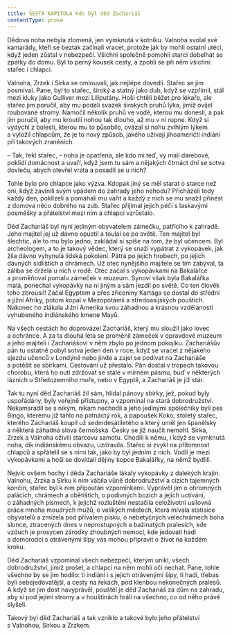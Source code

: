 ```yaml
---
title: ŠESTÁ KAPITOLA Kdo byl děd Zachariáš
contentType: prose
---
```


Dědova noha nebyla zlomená, jen vymknutá v kotníku. Valnoha svolal své kamarády, kteří se beztak začínali vracet, protože jak by mohli ostatní utéci, když jeden zůstal v nebezpečí. Všichni společně pomohli starci dobelhat se zpátky do domu. Byl to perný kousek cesty, a zpotili se při něm všichni: stařec i chlapci.

Valnoha, Zrzek i Sirka se omlouvali, jak nejlépe dovedli. Stařec se jim posmíval. Pane, byl to stařec, široký a statný jako dub, když se vzpřímil, stál mezi kluky jako Gulliver mezi Liliputány. Hoši chtěli běžet pro lékaře, ale stařec jim poručil, aby mu podali svazek širokých pruhů lýka, jimiž ovíjel roubované stromy. Namočil několik pruhů ve vodě, kterou mu donesli, a pak jim poručil, aby mu kroutili nohou tak dlouho, až mu v ní rupne. Když si vydychl z bolesti, kterou mu to působilo, ovázal si nohu zvlhlým lýkem a vyložil chlapcům, že je to nový způsob, jakého užívají jihoameričtí indiáni při takových zraněních.

– Tak, řekl stařec, – noha je opatřena, ale kdo mi teď, vy malí darebové, poklidí domácnost a uvaří, když jsem tu sám a nějakých čtrnáct dní se sotva dovleču, abych otevřel vrata a posadil se u nich?

Tohle bylo pro chlapce jako výzva. Kdopak jiný se měl starat o starce než oni, když zavinili svým vpádem do zahrady jeho nehodu? Přicházeli tedy každý den, poklízeli a pomáhali mu vařit a každý z nich se mu snažil přinést z domova něco dobrého na zub. Stařec přijímal jejich péči s laskavými posměšky a přátelství mezi ním a chlapci vzrůstalo.

Děd Zachariáš byl nyní jediným obyvatelem zámečku, patřícího k zahradě. Jeho majitel jej už dávno opustil a toulal se po světě. Ten majitel byl šlechtic, ale to mu bylo jedno, zakládal si spíše na tom, že byl učencem. Byl archeologem, a to je takový vědec, který se snaží vypátrat z vykopávek, jak žila dávno vyhynulá lidská pokolení. Pátrá po jejich hrobech, po jejich dávných sídlištích a chrámech. Už otec nynějšího majitele se tím zabýval, ta záliba se držela u nich v rodě. Otec začal s vykopávkami na Bakalářce a proměňoval poma­lu zámeček v muzeum. Synovi však byla Bakalářka malá, ponechal vykopávky na ní jiným a sám jezdil po světě. Co ten člověk toho zbrousil! Začal Egyptem a přes zříceniny Kartága se dostal do střední a jižní Afriky, potom kopal v Mezopotámii a středoasijských pouštích. Nakonec ho zlákala Jižní Amerika svou záhadnou a krásnou vzdělaností vyhubeného indiánského kmene Mayů.

Na všech cestách ho doprovázel Zachariáš, který mu sloužil jako lovec a ochránce. A za ta dlouhá léta se proměnil zámeček v opravdové muzeum a jeho majiteli i Zachariášovi v něm zbylo po jednom pokojíku. Zachariášův pán tu ostatně pobyl sotva jeden den v roce, když se vracel z nějakého sjezdu učenců v Londýně nebo jinde a zajel se podívat na Zachariáše a potěšit se sbírkami. Cestování už přestalo. Pán dostal v tropech takovou chorobu, která ho nutí zdržovat se stále v mírném pásmu, buď v některých lázních u Středozemního moře, nebo v Egyptě, a Zachariáš je již stár.

Tak tu nyní děd Zachariáš žil sám, hlídal pánovy sbírky, jež, pokud byly uspořádány, byly veřejně přístupny, a vzpomínal na stará dobrodružství. Nekamarádil se s nikým, nikam nechodil a jeho jedinými společníky byli pes Bingo, kterému již táhlo na patnáctý rok, a papoušek Koko, stoletý stařec, kterého Zachariáš koupil už sedmdesátiletého a který uměl jen španělsky a některá záhadná slova černošská. Česky se již naučit nemohl. Sirka, Zrzek a Valnoha oživili starcovu samotu. Chodili k němu, i když se vymknutá noha, dík indiánskému obvazu, uzdravila. Stařec si zvykl na přítomnost chlapců a spřátelil se s nimi tak, jako by byl jedním z nich. Vodil je mezi vykopávkami a hoši se dovídali dějiny kopce Bakalářky, na němž bydlili.

Nejvíc ovšem hochy i děda Zachariáše lákaly vykopávky z dalekých krajin. Valnohu, Zrzka a Sirku k nim vábila vůně dobrodružství a cizích tajemných končin, stařec byl k nim připoután vzpomínkami. Vyprávěl jim o ohromných palácích, chrámech a obětištích, o podivných bozích a jejich uctívání, o záhadných písmech, k jejichž rozluštění nestačila celoživotní usilovná práce mnoha moudrých mužů, o velikých městech, která mívala statisíce obyvatelů a zmizela pod přívalem písku, o nebetyčných velechrámech boha slunce, ztracených dnes v neprostupných a bažinatých pralesích, kde vzduch je prosycen zárodky zhoubných nemocí, kde jedovatí hadi a domorodci s otrávenými šípy vás mohou připravit o život na každém kroku.

Děd Zachariáš vzpomínal všech nebezpečí, kterým unikl, všech dobrodružství, jimiž prošel, a chlapci na něm mohli oči nechat. Pane, tohle všechno by se jim hodilo: ti indiáni i s jejich otrávenými šípy, ti hadi, třebas byli sebejedovatější, a cesty na řekách, pod klenbou nekonečných pralesů. A když se jim dost navyprávěl, pouštěl je děd Zachariáš za dům na zahradu, aby si pod jejími stromy a v houštinách hráli na všechno, co od něho právě slyšeli.

Takový byl děd Zachariáš a tak vzniklo a takové bylo jeho přátelství s Valnohou, Sirkou a Zrzkem.
